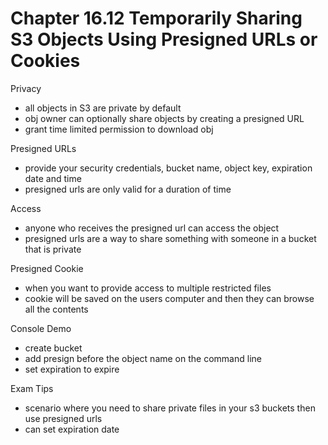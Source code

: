 # Chapter 16.12 Temporarily Sharing S3 Objects Using Presigned URLs or Cookies

Privacy
- all objects in S3 are private by default 
- obj owner can optionally share objects by creating a presigned URL
- grant time limited permission to download obj

Presigned URLs
- provide your security credentials, bucket name, object key, expiration date and time
- presigned urls are only valid for a duration of time

Access
- anyone who receives the presigned url can access the object
- presigned urls are a way to share something with someone in a bucket that is private

Presigned Cookie
- when you want to provide access to multiple restricted files
- cookie will be saved on the users computer and then they can browse all the contents

Console Demo
- create bucket
- add presign before the object name on the command line
- set expiration to expire

Exam Tips
- scenario where you need to share private files in your s3 buckets then use presigned urls 
- can set expiration date
